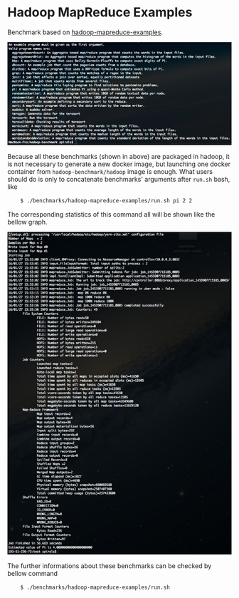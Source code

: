 # Hadoop MapReduce Examples

Benchmark based on [hadoop-mapreduce-examples](https://github.com/apache/hadoop/tree/trunk/hadoop-mapreduce-project/hadoop-mapreduce-examples).

 ![The list of Default Benchmarks](/figures/defaultBenchmarkInfo.png)
 
Because all these benchmarks (shown in above) are packaged in hadoop, it is not necessary to generate a new docker image, but launching one docker container from `hadoop-benchmark/hadoop` image is enough.
What users should do is only to concatenate benchmarks' arguments after `run.sh` bash, like
```sh
	$ ./benchmarks/hadoop-mapreduce-examples/run.sh pi 2 2
```
The corresponding statistics of this command all will be shown like the bellow graph.

 ![The result of PI estimator](/figures/result-pi.png)


The further informations about these benchmarks can be checked by bellow command
```sh
	$ ./benchmarks/hadoop-mapreduce-examples/run.sh
```
